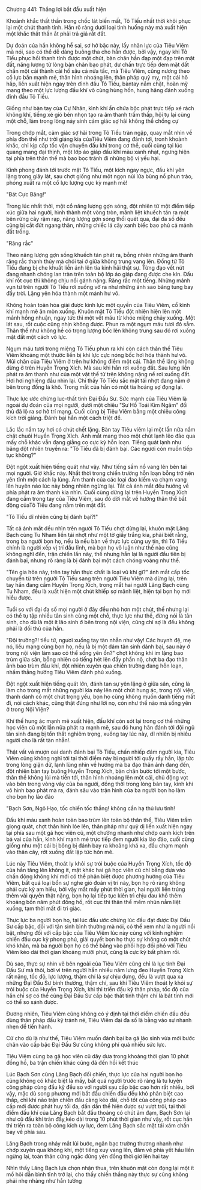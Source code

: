 




Chương 441: Thắng lợi bắt đầu xuất hiện


Khoảnh khắc thất thần trong chốc lát biến mất, Tô Tiếu nhất thời khôi phục lại một chút thanh tỉnh. Hắn rõ ràng dưới loại tình huống này mà xuất hiện một khắc thất thần ắt phải trả giá rất đắt.

Dự đoán của hắn không hề sai, sơ hở bậc này, lấy nhãn lực của Tiêu Viêm mà nói, sao có thể dễ dàng buông tha cho hắn được, bởi vậy, ngay khi Tô Tiếu phục hồi thanh tỉnh được một chút, bàn chân hắn đạp một đạp trên mặt đất, năng lượng từ lòng bàn chân bạo phát, dư chấn trực tiếp đem mặt đất chấn một cái thành cái hố sâu cả nửa tấc, mà Tiêu Viêm, cũng nương theo cổ lực bắn mạnh mẻ, thân hình nhoáng lên, thân pháp quỷ mỵ, một cái hô hấp, liền xuất hiện ngay trên đỉnh đầu Tô Tiếu, bàntay nắm chặt, hoàn mỹ mang theo một lực lượng đấu khí vô cùng hùng hồn, hung hăng đánh xuống đỉnh đầu Tô Tiếu.

Giống như bàn tay của Cự Nhân, kình khí ẩn chứa bộc phát trực tiếp xé rách không khí, tiếng xé gió bén nhọn tạo ra âm thanh trầm thấp, hội tụ lại cùng một chỗ, làm trong lòng nảy sinh cảm giác sợ hãi không thể chống cự

Trong chớp mắt, cảm giác sợ hãi trong Tô Tiếu tràn ngập, quay mắt nhìn về phía đòn thế như trời giáng kia củaTiêu Viêm đang đánh tới, tronh khoảnh khắc, chỉ kịp cấp tốc vận chuyển đấu khí trong cơ thể, cuối cùng tại lúc quang mang đại thịnh, một lớp áo giáp đấu khí màu xanh nhạt, ngưng hiện tại phía trên thân thể mà bao bọc tránh đi những bộ vị yếu hại.

Kình phong đánh tới trước mặt Tô Tiếu, một kích ngay ngực, đấu khí yên lặng trong giây lát, sau chợt giống như một ngọn núi lửa bùng nổ phun trào, phóng xuất ra một cổ lực lượng cực kỳ mạnh mẽ!

"Bát Cực Băng!"

Trong lúc nhất thời, một cổ năng lượng gợn sóng, đột nhiên từ một điểm tiếp xúc giữa hai người, hình thành một vòng tròn, mãnh liệt khuếch tán ra một bên rừng cây rậm rạp, năng lượng gợn sóng thổi quét qua, đại đa số đều cũng bị cắt đứt ngang thân, những chiếc lá cây xanh biếc bao phủ cả mảnh đất trống.

"Răng rắc"

Theo năng lượng gợn sống khuếch tán phát ra, bỗng nhiên những âm thanh răng rắc thanh thúy mà chói tai ở giữa không trung vang lên. Đồng tử Tô Tiếu đang bị che khuất liền ánh lên tia kinh hãi thật sự. Từng đạo vết nứt đang nhanh chóng lan tràn trên toàn bộ lớp áo giáp đang được che kín. Đấu khí rốt cục thì không chịu nổi gánh nặng. Răng rắc một tiếng. Những mảnh vụn từ trên người Tô Tiếu rơi xuống vỡ ra như những ánh sao băng tung bay đầy trời. Lặng yên hóa thành một mảnh hư vô.

Không hoàn toàn hóa giải được kình lực một quyền của Tiêu Viêm, cổ kình khí mạnh mẽ ăn mòn xuống. Khuôn mặt Tô Tiếu đột nhiên hiện lên một mảnh hồng nhuận, ngay tức thì một vết máu từ khóe miệng chảy xuống. Một lát sau, rốt cuộc cũng nhịn không được. Phun ra một ngụm máu tươi đỏ sẫm. Thân thể như không hề có trọng lượng bốc lên không trung sau đó rơi xuống mặt đất một cách vô lực.

Ngụm máu tươi trong miệng Tô Tiếu phun ra khi còn cách thân thể Tiêu Viêm khoảng một thước liền bị khí lực cực nóng bốc hơi hóa thành hư vô. Mũi chân của Tiêu Viêm ở trên hư không điểm một cái. Thân thể lăng không dừng ở trên Huyền Trọng Xích. Mà sau khi hắn rơi xuống đất. Sau lưng liền phát ra âm thanh như của một vật thể từ trên không nặng nề rơi xuống đất. Hơi hơi nghiêng đầu nhìn lại. Chỉ thấy Tô Tiếu sắc mặt tái nhợt đang nằm ở bên trong đống lá khô. Trong mắt của hắn có một tia hoảng sợ đọng lại.

Thực lực ước chừng luc-thất tinh Đại Đấu Sư. Sức mạnh của Tiêu Viêm là ngoài dự đoán của mọi người, dưới một chiêu "Sư Hổ Toái Kim Ngâm" đối thủ đã lộ ra sơ hở trí mạng. Cuối cùng bị Tiêu Viêm bằng một chiêu công kích trời giáng. Đánh bại hắn một cách triệt để.

Lắc lắc nắm tay hơi có chút chết lặng. Bàn tay Tiêu viêm lại một lần nữa nắm chặt chuôi Huyền Trọng Xích. Ánh mắt mang theo một chút lạnh lẽo đảo qua mấy chỗ khác vẫn đang giằng co cực kỳ hỗn loạn. Tiếng quát lạnh như băng đột nhiên truyền ra: "Tô Tiếu đã bị đánh bại. Các ngươi còn muốn tiếp tục không?"

Đột ngột xuất hiện tiếng quát như vậy. Như tiếng sấm nổ vang lên bên tai mọi người. Giờ khắc này. Nhất thời trong chiến trường hỗn loạn bỗng trở nên yên tĩnh một cách lạ lùng. Âm thanh của các loại đao kiếm va chạm vang lên huyên náo lúc này bổng nhiên ngừng lại. Tất cả ánh mắt đều hướng về phía phát ra âm thanh kia nhìn. Cuối cùng dừng lại trên Huyền Trọng Xích đang cầm trong tay của Tiêu Viêm, sau đó dời mắt về hướng thân thể bất động củaTô Tiếu đang nằm trên mặt đất.

"Tô Tiếu dĩ nhiên cũng bị đánh bại?!"

Tất cả ánh mắt đều nhìn trên người Tô Tiếu chợt dừng lại, khuôn mặt Lăng Bạch cùng Tu Nham liền tái nhợt như một tờ giấy trắng kia, phải biết rằng, trong ba người bọn họ, nếu là nếu bàn về thực lực cùng uy tín, thì Tô Tiếu chính là người xếp vị trí đầu lĩnh, mà bọn họ vô luận như thế nào cũng không nghĩ đến, trận chiến lần này, thế nhưng hắn lại là người đầu tiên bị đánh bại, nhưng rõ ràng là bị đánh bại một cách chóng voáng như thế.

"Tên gia hỏa này, trên tay hắn thực chất là loại vũ khí gì?" ánh mắt cấp tốc chuyển từ trên người Tô Tiếu sang trên người Tiêu Viêm mà dừng lại, trên tay hắn đang cầm Huyền Trọng Xích, trong mắt hai người Lăng Bạch cùng Tu Nham, đều là xuất hiện một chút khiếp sợ mãnh liệt, hiện tại bọn họ mới hiểu được.

Tuổi so với đại đa số mọi người ở đây đều nhỏ hơn một chút, thế nhưng lại có thể tụ tập nhiều tân sinh cùng một chỗ, thực lực như thế, đừng nói là tân sinh, cho dù là một ít lão sinh ở bên trong nội viện, cũng chỉ sợ là đều không phải là đối thủ của hắn.

"Đội trưởng?! tiểu tử, ngươi xuống tay tàn nhẫn như vậy! Các huynh đệ, mẹ nó, liều mạng cùng bọn họ, nếu là bị một đám tân sinh đánh bại, sau này ở trong nội viện làm sao có thể sống yên ổn?" chợt không khí im lặng bao trùm giữa sân, bỗng nhiên có tiếng hét lên đầy phẩn nộ, chợt ba đạo thân ảnh bao trùm đấu khí, đột nhiên xuyên qua chiến trường đang hỗn loạn, nhắm thẳng hướng Tiêu Viêm đánh phủ xuống.

Đột ngột xuất hiện tiếng quát lớn, đánh tan sự yên lặng ở giữa sân, cũng là làm cho trong mắt những người kia nảy lên một chút hung ác, trong nội viện, thanh danh có một chút trọng yếu, bọn họ cũng không muốn danh tiếng mất đi, nói cách khác, cũng thật đúng như lời nọ, còn như thế nào mà sống yên ở trong Nội Viện?

Khí thế hung ác mạnh mẽ xuất hiện, đấu khí còn sót lại trong cơ thể những học viên cũ một lần nữa phát ra mạnh mẽ, sau đó hung hãn đánh tới đội ngũ tân sinh đang bị tổn thất nghiêm trọng, xuống tay lúc này, dĩ nhiên bị nhiều người cho là rất tàn nhẫn!.

Thật vất vả mượn oai danh đánh bại Tô Tiếu, chấn nhiếp đám người kia, Tiêu Viêm cũng không nghĩ tới tại thời điểm này bị người tới quấy rầy hắn, lập tức trong lòng giận dữ, lạnh lùng nhìn về hướng mà ba đạo thân ảnh đang đến, đột nhiên bàn tay buông Huyền Trọng Xích, bàn chân bước tới một bước, thân thể không lùi mà tiến tới, thân hình nhoáng lên một cái, chủ động vọt vào bên trong vòng vây của ba người, đồng thời trong lòng bàn tay, kình khí vô hình bạo phát mà ra, đánh sâu vào trận hình của ba người bọn họ làm cho bọn họ lảo đảo

"Bạch Sơn, Ngô Hạo, tốc chiến tốc thắng! không cần hạ thủ lưu tình!

Đấu khí màu xanh hoàn toàn bao trùm lên toàn bộ thân thể, Tiêu Viêm trầm giọng quát, chợt thân hình lóe lên, thân pháp như quỷ dị liền xuất hiện ngay tại phía sau một gã học viên cũ, một chưởng nhanh như chớp oanh kích trên bả vai của hắn, kình khí mạnh mẻ trực tiếp đem người kia lảo đảo, cuối cùng giống như một cái bị bông bị đánh bay ra khoảng khá xa, đầu chạm mạnh vào thân cây, rớt xuống đất lập tức hôn mê.

Lúc này Tiêu Viêm, thoát ly khỏi sự trói buộc của Huyền Trọng Xích, tốc độ của hắn tăng lên không ít, mặt khác hai gã học viên cũ chỉ bằng dựa vào chấn động không khí mới có thể phân biệt được phương hướng của Tiêu Viêm, bất quá loại bổn sự nghe gió đoán vị trí này, bọn họ rõ ràng không phải cực kỳ am hiểu, bởi vậy mất mấy phút thời gian, hai người liền trúng thêm vài quyền thật nặng, bọn họ lại tiếp tục kiên trì chịu đau khổ thêm khoảng bốn năm phút đồng hồ, rốt cục thì thân thể mềm nhũn nằm liệt xuống, tạm thời mất đi tri giác.

Thực lực ba người bọn họ, tại lúc đầu ước chừng lúc đầu đạt được Đại Đấu Sư cấp bậc, đối với tân sinh bình thường mà nói, có thể xem như là người nổi bật, nhưng đối với cấp bậc của Tiêu Viêm lúc này cùng với kinh nghiệm chiến đấu cực kỳ phong phú, giải quyết bọn họ thực sự không có một chút khó khăn, mà ba người bọn họ có thể bằng vào phối hợp đối phó với Tiêu Viêm kéo dài thời gian khoảng mười phút, cũng là cực kỳ bất phàm rồi.

Dù sao, thực sự nhìn vẻ bên ngoài của Tiêu Viêm cũng chỉ là lục tinh Đại Đấu Sư mà thôi, bởi vì trên người hắn nhiều năm lưng đeo Huyền Trọng Xích rất nặng, tốc độ, lực lượng, thậm chí là sự chịu đựng, đều là vượt qua xa những Đại Đấu Sư bình thường, thậm chí, sau khi Tiêu Viêm thoát ly khỏi sự trói buộc của Huyền Trọng Xích, khi thi triển đấu kỹ thân pháp, tốc độ của hắn chỉ sợ có thể cùng Đại Đấu Sư cấp bậc thất tinh thậm chí là bát tinh mới có thể so sánh được.

Đương nhiên, Tiêu Viêm cũng không có ý định tại thời điểm chiến đấu đều dùng thân pháp đấu kỹ tránh né, Tiêu Viêm đại đa số là bằng vào sự nhanh nhẹn để tiến hành.

Cứ cho dù là như thế, Tiêu Viêm muốn đánh bại ba gã lão sinh vừa mới bước chân vào cấp bậc Đại Đấu Sư cũng không phí quá nhiều sức lực.

Tiêu Viêm cùng ba gã học viên cũ dây dưa trong khoảng thời gian 10 phút đồng hồ, ba trận chiến khác cũng đã đến hồi kết thúc

Lúc Bạch Sơn cùng Lăng Bạch đối chiến, thực lực của hai người bọn họ cũng không có khác biệt là mấy, bất quá người trước rõ ràng là tu luyện công pháp cùng đấu kỹ đều so với người sau cấp bậc cao hơn rất nhiều, bởi vậy, mặc dù song phương mới bắt đầu chiến đấu đều khó phân biệt cao thấp, chỉ khi nào trận chiến đấu càng kéo dài, chỗ tốt của công pháp cao cấp mới được phát huy tối đa, dần dần thể hiện được sự vượt trội, tại thời điểm đấu khí của Lăng Bạch bắt đầu thoáng có chút ảm đạm, Bạch Sơn lại như cũ đấu khí tràn đầy,kéo dài trong 10 phút thời gian như vậy, rốt cục hắn thi triển ra toàn bộ công kích uy lực, đem Lăng Bạch sắc mặt tái xám chấn bay về phía sau.

Lăng Bạch trong nháy mắt lùi bước, ngân bạc trường thương nhanh như chớp xuyên qua không khí, một tiếng xuy vang lên, đâm về phía yết hầu liền ngừng lại, toàn thân cứng ngắc đứng yên đồng thời giơ lên hai tay

Nhìn thấy Lăng Bạch lựa chọn nhận thua, trên khuôn mặt còn đọng lại một ít mồ hôi dẫn bình tĩnh trở lại, cho thấy chiến thắng này thực sự cũng không phải nhẹ nhàng như hắn tưởng




